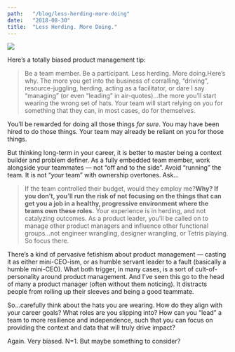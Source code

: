 ```yaml
---
path:	"/blog/less-herding-more-doing"
date:	"2018-08-30"
title:	"Less Herding. More Doing."
---
```


![](/images/1*3B48DGiZ4cYMUJoifUN9lQ@2x.jpeg)

Here’s a totally biased product management tip:


> Be a team member. Be a participant. Less herding. More doing.Here’s why. The more you get into the business of corralling, “driving”, resource-juggling, herding, acting as a facilitator, or dare I say “managing” (or even “leading” in air-quotes)…the more you’ll start wearing the wrong set of hats. Your team will start relying on you for something that they can, in most cases, do for themselves.

You’ll be rewarded for doing all those things *for sure*. You may have been hired to do those things. Your team may already be reliant on you for those things.

But thinking long-term in your career, it is better to master being a context builder and problem definer. As a fully embedded team member, work alongside your teammates — not “off and to the side”. Avoid “running” the team. It is not “*your* team” with ownership overtones. Ask…


> If the team controlled their budget, would they employ me?**Why? If you don’t, you’ll run the risk of not focusing on the things that can get you a job in a healthy, progressive environment where the teams own these roles.** Your experience is in herding, and not catalyzing outcomes. As a product leader, you’ll be called on to manage other product managers and influence other functional groups…not engineer wrangling, designer wrangling, or Tetris playing. So focus there.

There’s a kind of pervasive fetishism about product management — casting it as either mini-CEO-ism, or as humble servant leader to a fault (basically a humble mini-CEO). What both trigger, in many cases, is a sort of cult-of-personality around product management. And I’ve seen this go to the head of many a product manager (often without them noticing). It distracts people from rolling up their sleeves and being a good teammate.

So…carefully think about the hats you are wearing. How do they align with your career goals? What roles are you slipping into? How can you “lead” a team to more resilience and independence, such that you can focus on providing the context and data that will truly drive impact?

Again. Very biased. N=1. But maybe something to consider?

